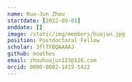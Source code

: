 ```yaml
---
name: Hua-Jun Zhou
startdate: [2022-09-01]
enddate: []
image: /static/img/members/huajun.jpg
position: Postdoctoral Fellow
scholar: 3flTFBQAAAAJ
github: moothes
email: zhouhuajun123@126.com
orcid: 0000-0002-1419-5422
---
```


